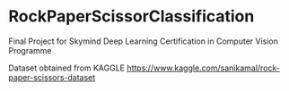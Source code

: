 # RockPaperScissorClassification
Final Project for Skymind Deep Learning Certification in Computer Vision Programme

Dataset obtained from KAGGLE https://www.kaggle.com/sanikamal/rock-paper-scissors-dataset
